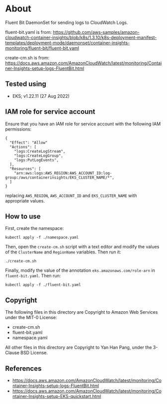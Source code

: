 # About

Fluent Bit DaemonSet for sending logs to CloudWatch Logs.

fluent-bit.yaml is from: https://github.com/aws-samples/amazon-cloudwatch-container-insights/blob/k8s/1.3.10/k8s-deployment-manifest-templates/deployment-mode/daemonset/container-insights-monitoring/fluent-bit/fluent-bit.yaml

create-cm.sh is from: https://docs.aws.amazon.com/AmazonCloudWatch/latest/monitoring/Container-Insights-setup-logs-FluentBit.html


## Tested using

- EKS; v1.22.11 (27 Aug 2022)


## IAM role for service account

Ensure that you have an IAM role for service account with the following IAM permissions:
```
{
  "Effect": "Allow"
  "Actions": [
    "logs:CreateLogStream",
    "logs:CreateLogGroup",
    "logs:PutLogEvents",
  ],
  "Resources": [
    "arn:aws:logs:AWS_REGION:AWS_ACCOUNT_ID:log-group:/aws/containerinsights/EKS_CLUSTER_NAME/*",
  ]
}
```

replacing `AWS_REGION`, `AWS_ACCOUNT_ID` and `EKS_CLUSTER_NAME` with appropriate values.


## How to use

First, create the namespace:
```
kubectl apply -f ./namespace.yaml
```

Then, open the `create-cm.sh` script with a text editor and modify the values of the `ClusterName` and `RegionName` variables. Then run it:
```
./create-cm.sh
```

Finally, modify the value of the annotation `eks.amazonaws.com/role-arn` in `fluent-bit.yaml`. Then run:
```
kubectl apply -f ./fluent-bit.yaml
```


## Copyright

The following files in this directory are Copyright to Amazon Web Services under the MIT-0 License:

- create-cm.sh
- fluent-bit.yaml
- namespace.yaml

All other files in this directory are Copyright to Yan Han Pang, under the 3-Clause BSD License.


## References

- https://docs.aws.amazon.com/AmazonCloudWatch/latest/monitoring/Container-Insights-setup-logs-FluentBit.html
- https://docs.aws.amazon.com/AmazonCloudWatch/latest/monitoring/Container-Insights-setup-EKS-quickstart.html
